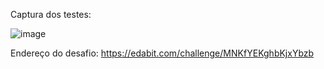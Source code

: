 Captura dos testes:

![image](https://user-images.githubusercontent.com/89105629/161075562-e8352793-ccf5-4b2e-8ad3-cca160772ec4.png)

Endereço do desafio: https://edabit.com/challenge/MNKfYEKghbKjxYbzb
